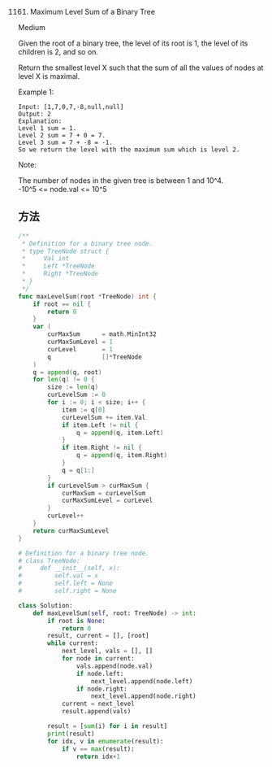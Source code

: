 1161. Maximum Level Sum of a Binary Tree


Medium


Given the root of a binary tree, the level of its root is 1, the level of its children is 2, and so on.

Return the smallest level X such that the sum of all the values of nodes at level X is maximal.

 

Example 1:



```
Input: [1,7,0,7,-8,null,null]
Output: 2
Explanation: 
Level 1 sum = 1.
Level 2 sum = 7 + 0 = 7.
Level 3 sum = 7 + -8 = -1.
So we return the level with the maximum sum which is level 2.
```

Note:

The number of nodes in the given tree is between 1 and 10^4.  
-10^5 <= node.val <= 10^5


## 方法


```go
/**
 * Definition for a binary tree node.
 * type TreeNode struct {
 *     Val int
 *     Left *TreeNode
 *     Right *TreeNode
 * }
 */
func maxLevelSum(root *TreeNode) int {
    if root == nil {
		return 0
	}
	var (
		curMaxSum      = math.MinInt32
		curMaxSumLevel = 1
		curLevel       = 1
		q              []*TreeNode
	)
	q = append(q, root)
	for len(q) != 0 {
		size := len(q)
		curLevelSum := 0
		for i := 0; i < size; i++ {
			item := q[0]
			curLevelSum += item.Val
			if item.Left != nil {
				q = append(q, item.Left)
			}
			if item.Right != nil {
				q = append(q, item.Right)
			}
			q = q[1:]
		}
		if curLevelSum > curMaxSum {
			curMaxSum = curLevelSum
			curMaxSumLevel = curLevel
		}
		curLevel++
	}
	return curMaxSumLevel
}
```


```python
# Definition for a binary tree node.
# class TreeNode:
#     def __init__(self, x):
#         self.val = x
#         self.left = None
#         self.right = None

class Solution:
    def maxLevelSum(self, root: TreeNode) -> int:
        if root is None:
            return 0
        result, current = [], [root]
        while current:
            next_level, vals = [], []
            for node in current:
                vals.append(node.val)
                if node.left:
                    next_level.append(node.left)
                if node.right:
                    next_level.append(node.right)
            current = next_level
            result.append(vals)

        result = [sum(i) for i in result]
        print(result)
        for idx, v in enumerate(result):
            if v == max(result):
                return idx+1
```